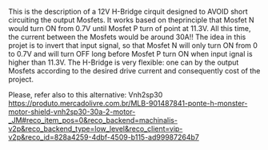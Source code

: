 
This is the description of a 12V H-Bridge cirquit designed to AVOID short circuiting the output Mosfets.
It works based on theprinciple that Mosfet N would turn ON from 0.7V until Mosfet P turn of point at 11.3V. All this time, the current between the Mosfets would be around 30A!!
The idea in this projet is to invert that input signal, so that Mosfet N will only turn ON from 0 to 0.7V and will turn OFF long before Mosfet P turn ON when input ignal is higher than 11.3V.
The H-Bridge is very flexible: one can by the output Mosfets according to the desired drive current and consequently cost of the project.

Please, refer also to this alternative: Vnh2sp30
https://produto.mercadolivre.com.br/MLB-901487841-ponte-h-monster-motor-shield-vnh2sp30-30a-2-motor-_JM#reco_item_pos=0&reco_backend=machinalis-v2p&reco_backend_type=low_level&reco_client=vip-v2p&reco_id=828a4259-4dbf-4509-b115-ad99987264b7
